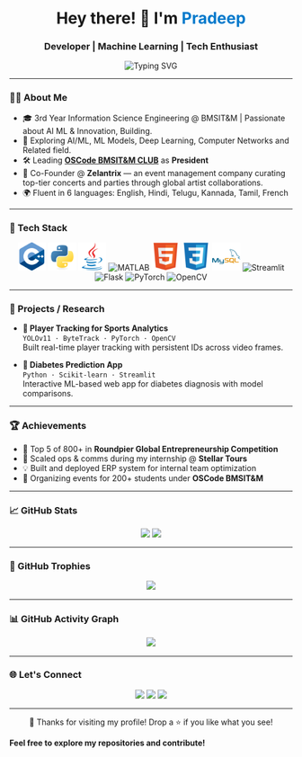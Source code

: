 <!-- Profile Header -->
<h1 align="center">Hey there! 👾 I'm <span style="color:#007acc">Pradeep</span></h1>
<h3 align="center">Developer | Machine Learning | Tech Enthusiast</h3>

<p align="center">
  <img src="https://readme-typing-svg.demolab.com?font=Fira+Code&pause=1000&color=00A8FF&center=true&vCenter=true&width=435&lines=ISE+@+BMSIT;Open+Source+%7C+AI+%7C+ML+Enthusiast;Web+Dev;President+of+OSCode+BMSIT;Co-Founder+of+Zelantrix" alt="Typing SVG" />
</p>



---

### 👨‍💻 About Me

- 🎓 3rd Year Information Science Engineering @ BMSIT&M | Passionate about AI ML & Innovation, Building. 
- 🧠 Exploring AI/ML, ML Models, Deep Learning, Computer Networks and Related field.
- 🛠️ Leading [**OSCode BMSIT&M CLUB**](https://www.instagram.com/oscode_bmsitm/) as **President**  
- 🎤 Co-Founder @ **Zelantrix** — an event management company curating top-tier concerts and parties through global artist collaborations.  
- 🌍 Fluent in 6 languages: English, Hindi, Telugu, Kannada, Tamil, French  

---

### 🚀 Tech Stack

<div align="center">

<img src="https://raw.githubusercontent.com/devicons/devicon/master/icons/cplusplus/cplusplus-original.svg" alt="C++" width="50" height="50"/>
<img src="https://raw.githubusercontent.com/devicons/devicon/master/icons/python/python-original.svg" alt="Python" width="50" height="50"/>
<img src="https://raw.githubusercontent.com/devicons/devicon/master/icons/java/java-original.svg" alt="Java" width="50" height="50"/>
<img src="https://upload.wikimedia.org/wikipedia/commons/2/21/Matlab_Logo.png" alt="MATLAB" width="50" height="50"/>
<img src="https://raw.githubusercontent.com/devicons/devicon/master/icons/html5/html5-original.svg" alt="HTML" width="50" height="50"/>
<img src="https://raw.githubusercontent.com/devicons/devicon/master/icons/css3/css3-original.svg" alt="CSS" width="50" height="50"/>
<img src="https://raw.githubusercontent.com/devicons/devicon/master/icons/mysql/mysql-original-wordmark.svg" alt="MySQL" width="50" height="50"/>
<img src="https://streamlit.io/images/brand/streamlit-logo-secondary-colormark-darktext.svg" alt="Streamlit" width="90" height="50"/>
<img src="https://cdn.worldvectorlogo.com/logos/flask.svg" alt="Flask" width="50" height="50"/>
<img src="https://upload.wikimedia.org/wikipedia/commons/1/10/PyTorch_logo_icon.svg" alt="PyTorch" width="50" height="50"/>
<img src="https://opencv.org/wp-content/uploads/2020/07/OpenCV_logo_black-2.png" alt="OpenCV" width="50" height="50"/>

</div>

---

### 📌 Projects / Research

- **🏀 Player Tracking for Sports Analytics**  
  `YOLOv11 · ByteTrack · PyTorch · OpenCV`  
  Built real-time player tracking with persistent IDs across video frames.

- **🧪 Diabetes Prediction App**  
  `Python · Scikit-learn · Streamlit`  
  Interactive ML-based web app for diabetes diagnosis with model comparisons.

---

### 🏆 Achievements

- 🥇 Top 5 of 800+ in **Roundpier Global Entrepreneurship Competition**  
- 🚀 Scaled ops & comms during my internship @ **Stellar Tours**  
- 💡 Built and deployed ERP system for internal team optimization  
- 👥 Organizing events for 200+ students under **OSCode BMSIT&M**  

---

### 📈 GitHub Stats

<p align="center">
  <img src="https://github-readme-stats.vercel.app/api?username=saipradeeps&show_icons=true&theme=radical" height="170" />
  <img src="https://github-readme-streak-stats.herokuapp.com?user=saipradeeps&theme=radical&hide_border=false" height="170"/>
</p>

---

### 🏅 GitHub Trophies

<p align="center">
  <img src="https://github-profile-trophy.vercel.app/?username=saipradeeps&theme=monokai&no-bg=true&row=1&column=6" />
</p>

---

### 📊 GitHub Activity Graph

<p align="center">
  <img src="https://github-readme-activity-graph.vercel.app/graph?username=saipradeeps&bg_color=1e1e1e&color=00ffe4&line=00ffe4&point=ffffff&area=true&hide_border=true" />
</p>

---

### 🌐 Let's Connect

<p align="center">
  <a href="mailto:deverakondasaipradeep@gmail.com"><img src="https://img.shields.io/badge/Gmail-EA4335?style=for-the-badge&logo=gmail&logoColor=white"/></a>
  <a href="https://www.linkedin.com/in/pradeepdeverakonda/"><img src="https://img.shields.io/badge/LinkedIn-0A66C2?style=for-the-badge&logo=linkedin&logoColor=white"/></a>
  <a href="https://github.com/saipradeeps"><img src="https://img.shields.io/badge/GitHub-171515?style=for-the-badge&logo=github&logoColor=white"/></a>
</p>

---

<p align="center">💙 Thanks for visiting my profile! Drop a ⭐ if you like what you see!</p>

**Feel free to explore my repositories and contribute!**

